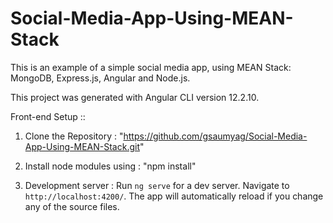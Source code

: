 # Social-Media-App-Using-MEAN-Stack
This is an example of a simple social media app, using MEAN Stack: MongoDB, Express.js, Angular and Node.js.

This project was generated with Angular CLI version 12.2.10.

Front-end Setup ::

1. Clone the Repository :
"https://github.com/gsaumyag/Social-Media-App-Using-MEAN-Stack.git"

2. Install node modules using :
"npm install"

3. Development server :
Run `ng serve` for a dev server. Navigate to `http://localhost:4200/`. The app will automatically reload if you change any of the source files.
